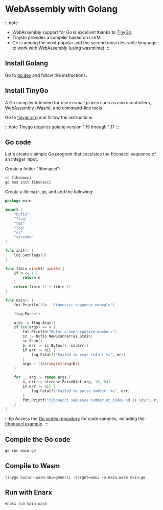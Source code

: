 # WebAssembly with Golang

:::note
* WebAssembly support for Go is excellent thanks to [TinyGo](https://tinygo.org/).
* TinyGo provides a compiler based on LLVM.
* Go is among the most popular and the second most desirable language to work with WebAssembly (using wasmtime).
:::

## Install Golang

Go to [go.dev](https://go.dev/) and follow the instructions.

## Install TinyGo

A Go compiler intended for use in small places such as microcontrollers, WebAssembly (Wasm), and command-line tools

Go to [tinygo.org](https://tinygo.org/getting-started/install/) and follow the instructions.

:::note
Tinygo requires golang version 1.15 through 1.17
:::

## Go code

Let's create a simple Go program that caculates the fibonacci sequence of an integer input.

Create a folder "fibonacci":

```bash
cd fibonacci
go mod init fibonacci
```

Create a file `main.go`, and add the following:

```go
package main

import (
	"bufio"
	"flag"
	"fmt"
	"log"
	"os"
	"strconv"
)

func init() {
	log.SetFlags(0)
}

func fib(n uint64) uint64 {
	if n <= 1 {
		return n
	}
	return fib(n-1) + fib(n-2)
}

func main() {
	fmt.Println("Go - Fibonacci sequence example")

	flag.Parse()

	args := flag.Args()
	if len(args) == 0 {
		fmt.Println("Enter a non-negative number:")
		sc := bufio.NewScanner(os.Stdin)
		sc.Scan()
		b, err := sc.Bytes(), sc.Err()
		if err != nil {
			log.Fatalf("Failed to read stdin: %s", err)
		}
		args = []string{string(b)}
	}

	for _, arg := range args {
		n, err := strconv.ParseUint(arg, 10, 64)
		if err != nil {
			log.Fatalf("Failed to parse number: %s", err)
		}
		fmt.Printf("Fibonacci sequence number at index %d is %d\n", n, fib(n))
	}
}

```
:::tip
Access the [Go codex repository](https://github.com/enarx/codex/tree/main/Go) for code samples, including the [fibonacci example](https://github.com/enarx/codex/tree/main/Go/fibonacci).
:::

## Compile the Go code

```bash
go run main.go
```

## Compile to Wasm

```
tinygo build -wasm-abi=generic -target=wasi -o main.wasm main.go
```

## Run with Enarx

```bash
enarx run main.wasm
```
